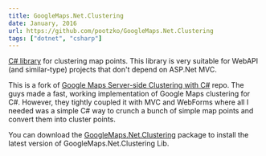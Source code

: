 ```yaml
---
title: GoogleMaps.Net.Clustering
date: January, 2016
url: https://github.com/pootzko/GoogleMaps.Net.Clustering
tags: ["dotnet", "csharp"]
---
```


<a href="https://github.com/pootzko/GoogleMaps.Net.Clustering">C# library</a> for clustering map points. This library is very suitable for WebAPI (and similar-type) projects that don't depend on ASP.Net MVC.

This is a fork of <a href="https://github.com/kunukn/Google-Maps-Clustering-CSharp">Google Maps Server-side Clustering with C#</a> repo. The guys made a fast, working implementation of Google Maps clustering for C#. However, they tightly coupled it with MVC and WebForms where all I needed was a simple C# way to crunch a bunch of simple map points and convert them into cluster points.

You can download the <a href="https://www.nuget.org/packages/GoogleMaps.Net.Clustering/">GoogleMaps.Net.Clustering</a> package to install the latest version of GoogleMaps.Net.Clustering Lib.